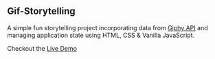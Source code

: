 ## Gif-Storytelling

A simple fun storytelling project incorporating data from [Giphy API](https://developers.giphy.com/docs) and managing application state using HTML, CSS & Vanilla JavaScript.

Checkout the [Live Demo](https://dankato.github.io/Gif-Storytelling/)


